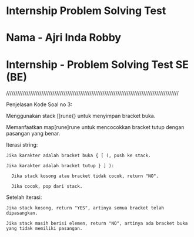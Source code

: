 # Internship   Problem Solving Test
# Nama -  Ajri Inda Robby

# Internship - Problem Solving Test SE (BE)

/////////////////////////////////////////////////////////////////////////////////////////////

Penjelasan Kode Soal no 3:

Menggunakan stack []rune{} untuk menyimpan bracket buka.

Memanfaatkan map[rune]rune untuk mencocokkan bracket tutup dengan pasangan yang benar.

Iterasi string:

    Jika karakter adalah bracket buka { [ (, push ke stack.
  
    Jika karakter adalah bracket tutup } ] ):
  
      Jika stack kosong atau bracket tidak cocok, return "NO".
    
      Jika cocok, pop dari stack.
    
Setelah iterasi:

    Jika stack kosong, return "YES", artinya semua bracket telah dipasangkan.
  
    Jika stack masih berisi elemen, return "NO", artinya ada bracket buka yang tidak memiliki pasangan.


